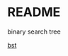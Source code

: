 # README

binary search tree

[bst](https://blog.csdn.net/zhangxiangdavaid/article/details/37115355)
